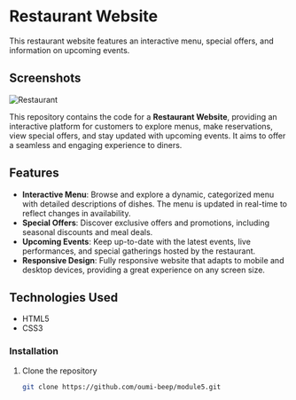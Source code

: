 # Restaurant Website

This restaurant website features an interactive menu, special offers, and information on upcoming events.
## Screenshots

![Restaurant](https://github.com/user-attachments/assets/7730f7ce-ae9e-411c-9372-20de66d4ae80)

This repository contains the code for a **Restaurant Website**, providing an interactive platform for customers to explore menus, make reservations, view special offers, and stay updated with upcoming events. It aims to offer a seamless and engaging experience to diners.

## Features

- **Interactive Menu**: Browse and explore a dynamic, categorized menu with detailed descriptions of dishes. The menu is updated in real-time to reflect changes in availability.
- **Special Offers**: Discover exclusive offers and promotions, including seasonal discounts and meal deals.
- **Upcoming Events**: Keep up-to-date with the latest events, live performances, and special gatherings hosted by the restaurant.
- **Responsive Design**: Fully responsive website that adapts to mobile and desktop devices, providing a great experience on any screen size.

## Technologies Used

- HTML5
- CSS3

### Installation

1. Clone the repository
   ```bash
   git clone https://github.com/oumi-beep/module5.git

